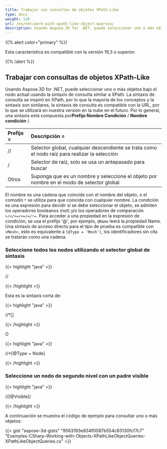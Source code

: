 ```yaml
---
title: Trabajar con consultas de objetos XPath-Like
type: docs
weight: 120
url: /es/net/work-with-xpath-like-object-queries/
description: Usando Aspose.3D for .NET, puede seleccionar uno o más objetos bajo el nodo actual usando la sintaxis de consulta similar a XPath. La sintaxis de consulta se inspiró en XPath, por lo que la mayoría de los conceptos y la sintaxis son similares, la sintaxis de consulta es compatible con la URL, por lo que se utilizará en nuestra versión en la nube en el futuro.
---
```

{{% alert color="primary" %}} 

Esta característica es compatible con la versión 19,3 o superior.

{{% /alert %}} 
##  **Trabajar con consultas de objetos XPath-Like**
Usando Aspose.3D for .NET, puede seleccionar uno o más objetos bajo el nodo actual usando la sintaxis de consulta similar a XPath. La sintaxis de consulta se inspiró en XPath, por lo que la mayoría de los conceptos y la sintaxis son similares, la sintaxis de consulta es compatible con la URL, por lo que se utilizará en nuestra versión en la nube en el futuro. Por lo general, una sintaxis está compuesta por**Prefijo Nombre Condición** / **Nombre condición** /.

|**Prefijo =**|**Descripción =**|
| :- | :- |
| // |Selector global, cualquier descendiente se trata como el nodo raíz para realizar la selección|
|/|Selector de raíz, solo se usa un antepasado para buscar|
|Otros|Suponga que es un nombre y seleccione el objeto por nombre en el modo de selector global|
El nombre es una cadena que coincide con el nombre del objeto, o el comodín `*` se utiliza para que coincida con cualquier nombre. La condición es una expresión para decidir si se debe seleccionar el objeto, se admiten los operadores booleanos (not) y/o los operadores de comparación `>/</>=/<=/=/!=`. Para acceder a una propiedad en la expresión de condición, se usa el prefijo '@', por ejemplo, `@Name` leerá la propiedad Name. Una sintaxis de acceso directo para el tipo de prueba es compatible con `<Mesh>`, esto es equivalente a `[@Type = 'Mesh']`, los identificadores sin cita se tratarán como una cadena.
###  **Seleccione todos los nodos utilizando el selector global de sintaxis**
{{< highlight "java" >}}

 //<Node>

{{< /highlight >}}

Esta es la sintaxis corta de:

{{< highlight "java" >}}

 //*[<Node>]

{{< /highlight >}}

O

{{< highlight "java" >}}

 //*[@Type = Node]

{{< /highlight >}}
###  **Seleccione un nodo de segundo nivel con un padre visible**
{{< highlight "java" >}}

 //<Node>[@Visible]/<Node>

{{< /highlight >}}

A continuación se muestra el código de ejemplo para consultar uno o más objetos:

{{< gist "aspose-3d-gists" "9563193e834f0087b554c83130fcf7c7" "Examples-CSharp-Working-with-Objects-XPathLikeObjectQueries-XPathLikeObjectQueries.cs" >}}
